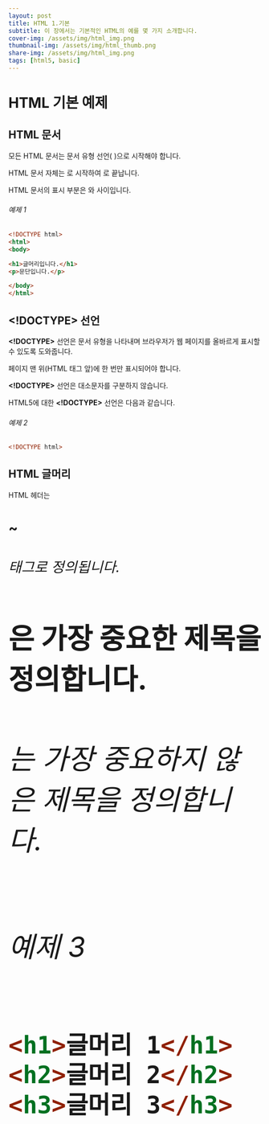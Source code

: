 ```yaml
---
layout: post
title: HTML 1.기본
subtitle: 이 장에서는 기본적인 HTML의 예를 몇 가지 소개합니다.
cover-img: /assets/img/html_img.png
thumbnail-img: /assets/img/html_thumb.png
share-img: /assets/img/html_img.png
tags: [html5, basic]
---
```


# HTML 기본 예제   
   
   
## HTML 문서   
   
모든 HTML 문서는 문서 유형 선언( **<!DOCTYPE html>** )으로 시작해야 합니다.    
    
HTML 문서 자체는 **<html>** 로 시작하여 **</html>** 로 끝납니다.

HTML 문서의 표시 부분은 **<body>** 와 **</body>** 사이입니다.
   
###### 예제 1   
```html
<!DOCTYPE html>
<html>
<body>

<h1>글머리입니다.</h1>
<p>문단입니다.</p>

</body>
</html>
```
   
## <!DOCTYPE> 선언   
   
**<!DOCTYPE>** 선언은 문서 유형을 나타내며 브라우저가 웹 페이지를 올바르게 표시할 수 있도록 도와줍니다.   
   
페이지 맨 위(HTML 태그 앞)에 한 번만 표시되어야 합니다.   
   
**<!DOCTYPE>** 선언은 대소문자를 구분하지 않습니다.   
   
HTML5에 대한 **<!DOCTYPE>** 선언은 다음과 같습니다.   
   
###### 예제 2   
```html
<!DOCTYPE html>
```   
   
## HTML 글머리   
   
HTML 헤더는 **<h1>** ~ **<h6>** 태그로 정의됩니다.   

**<h1>** 은 가장 중요한 제목을 정의합니다. **<h6>** 는 가장 중요하지 않은 제목을 정의합니다.   

###### 예제 3   
```html
<h1>글머리 1</h1>
<h2>글머리 2</h2>
<h3>글머리 3</h3>
```   
   
